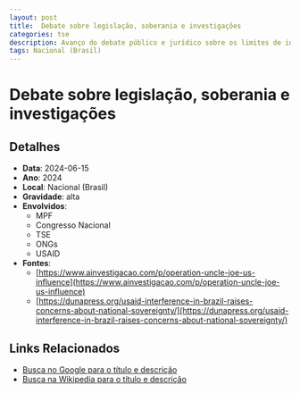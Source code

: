 ```yaml
---
layout: post
title:  Debate sobre legislação, soberania e investigações
categories: tse
description: Avanço do debate público e jurídico sobre os limites de influência internacional, doações estrangeiras e necessidade de investigações parlamentares e do MPF, com base em denúncias de possível afronta à soberania eleitoral.
tags: Nacional (Brasil)
---
```


# Debate sobre legislação, soberania e investigações

## Detalhes
- **Data**: 2024-06-15
- **Ano**: 2024
- **Local**: Nacional (Brasil)
- **Gravidade**: alta
- **Envolvidos**:
  - MPF
  - Congresso Nacional
  - TSE
  - ONGs
  - USAID
- **Fontes**:
  - [https://www.ainvestigacao.com/p/operation-uncle-joe-us-influence](https://www.ainvestigacao.com/p/operation-uncle-joe-us-influence)
  - [https://dunapress.org/usaid-interference-in-brazil-raises-concerns-about-national-sovereignty/](https://dunapress.org/usaid-interference-in-brazil-raises-concerns-about-national-sovereignty/)

## Links Relacionados
- [Busca no Google para o título e descrição](https://www.google.com/search?q=%22Alexandre%20de%20Moraes%22%20Debate%20sobre%20legisla%C3%A7%C3%A3o%2C%20soberania%20e%20investiga%C3%A7%C3%B5es%20Avan%C3%A7o%20do%20debate%20p%C3%BAblico%20e%20jur%C3%ADdico%20sobre%20os%20limites%20de%20influ%C3%AAncia%20internacional%2C%20doa%C3%A7%C3%B5es%20estrangeiras%20e%20necessidade%20de%20investiga%C3%A7%C3%B5es%20parlamentares%20e%20do%20MPF%2C%20com%20base%20em%20den%C3%BAncias%20de%20poss%C3%ADvel%20afronta%20%C3%A0%20soberania%20eleitoral.%20Nacional%20%28Brasil%29%202024)
- [Busca na Wikipedia para o título e descrição](https://en.wikipedia.org/w/index.php?search=%22Alexandre%20de%20Moraes%22%20Debate%20sobre%20legisla%C3%A7%C3%A3o%2C%20soberania%20e%20investiga%C3%A7%C3%B5es%20Avan%C3%A7o%20do%20debate%20p%C3%BAblico%20e%20jur%C3%ADdico%20sobre%20os%20limites%20de%20influ%C3%AAncia%20internacional%2C%20doa%C3%A7%C3%B5es%20estrangeiras%20e%20necessidade%20de%20investiga%C3%A7%C3%B5es%20parlamentares%20e%20do%20MPF%2C%20com%20base%20em%20den%C3%BAncias%20de%20poss%C3%ADvel%20afronta%20%C3%A0%20soberania%20eleitoral.%20Nacional%20%28Brasil%29%202024)
